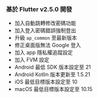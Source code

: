 ### 基於 Flutter v2.5.0 開發

* 加入自動跳轉修改密碼功能
* 加入登入密碼錯誤強制登出
* 升級 `ap_common` 至最新版本
* 修正桌面版無法 Google 登入
* 加入 app 隱私權追蹤設定
* 加入 FVM 設定
* Android 最低 SDK 版本設定至 21
* Android Kotlin 版本更新至 1.5.21
* iOS 最低目標版本設定至 10
* macOS 最低目標版本設定至 10.15
